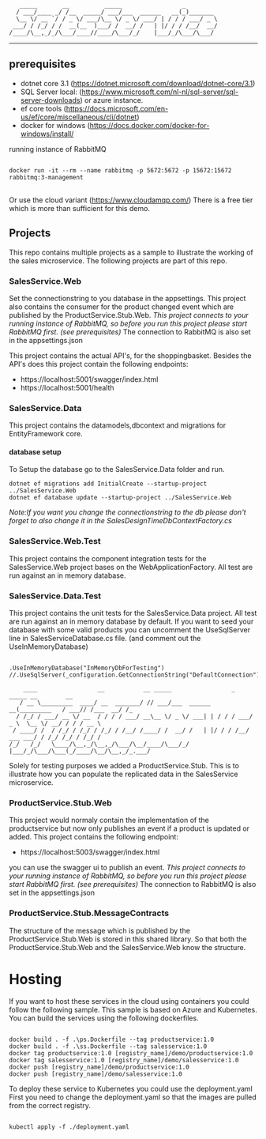        _____       __          _____                 _         
      / ___/____ _/ /__  _____/ ___/___  ______   __(_)_______ 
      \__ \/ __ `/ / _ \/ ___/\__ \/ _ \/ ___/ | / / / ___/ _ \
     ___/ / /_/ / /  __(__  )___/ /  __/ /   | |/ / / /__/  __/
    /____/\__,_/_/\___/____//____/\___/_/    |___/_/\___/\___/ 
                                                           
---------------------------------------------
## prerequisites 
- dotnet core 3.1 (https://dotnet.microsoft.com/download/dotnet-core/3.1)
- SQL Server local: (https://www.microsoft.com/nl-nl/sql-server/sql-server-downloads) or azure instance.
- ef core tools (https://docs.microsoft.com/en-us/ef/core/miscellaneous/cli/dotnet)
- docker for windows (https://docs.docker.com/docker-for-windows/install/

running instance of RabbitMQ
<pre>
<code>
docker run -it --rm --name rabbitmq -p 5672:5672 -p 15672:15672 rabbitmq:3-management
</code>
</pre>
Or use the cloud variant (https://www.cloudamqp.com/) There is a free tier which is more than sufficient for this demo.

## Projects
This repo contains multiple projects as a sample to illustrate the working of the sales microservice. The following projects are part of this repo.
### SalesService.Web
Set the connectionstring to you database in the appsettings.
This project also contains the consumer for the product changed event which are published by the ProductService.Stub.Web. *This project connects to your running instance of RabbitMQ, so before you run this project please start RabbitMQ first. (see prerequisites)*
The connection to RabbitMQ is also set in the appsettings.json

This project contains the actual API's, for the shoppingbasket. Besides the API's does this project contain the following endpoints:
- https://localhost:5001/swagger/index.html
- https://localhost:5001/health

### SalesService.Data
This project contains the datamodels,dbcontext and migrations for EntityFramework core. 
#### database setup
To Setup the database go to the SalesService.Data folder and run.
<pre><code>dotnet ef migrations add InitialCreate --startup-project ../SalesService.Web
dotnet ef database update --startup-project ../SalesService.Web
</code></pre>
*Note:If you want you change the connectionstring to the db please don't forget to also change it in the SalesDesignTimeDbContextFactory.cs*

### SalesService.Web.Test
This project contains the component integration tests for the SalesService.Web project bases on the WebApplicationFactory. All test are run against an in memory database.

### SalesService.Data.Test
This project contains the unit tests for the SalesService.Data project. All test are run against an in memory database by default. If you want to seed your database with some valid products you can uncomment the UseSqlServer line in SalesServiceDatabase.cs file. (and comment out the UseInMemoryDatabase)
<pre><code>
.UseInMemoryDatabase("InMemoryDbForTesting")
//.UseSqlServer(_configuration.GetConnectionString("DefaultConnection"))
</code></pre>

        ____                 __           __ _____                 _            _____ __        __  
       / __ \_________  ____/ __  _______/ // ___/___  ______   __(_________   / ___// /___  __/ /_ 
      / /_/ / ___/ __ \/ __  / / / / ___/ __\__ \/ _ \/ ___| | / / / ___/ _ \  \__ \/ __/ / / / __ \
     / ____/ /  / /_/ / /_/ / /_/ / /__/ /____/ /  __/ /   | |/ / / /__/  ___ ___/ / /_/ /_/ / /_/ /
    /_/   /_/   \____/\__,_/\__,_/\___/\__/____/\___/_/    |___/_/\___/\___(_/____/\__/\__,_/_.___/ 
                                                                                                
                                                        
Solely for testing purposes we added a ProductService.Stub. This is to illustrate how you can populate the replicated data in the SalesService microservice. 
### ProductService.Stub.Web
This project would normaly contain the implementation of the productservice but now only publishes an event if a product is updated or added. This project contains the following endpoint:
- https://localhost:5003/swagger/index.html

you can use the swagger ui to publish an event. *This project connects to your running instance of RabbitMQ, so before you run this project please start RabbitMQ first. (see prerequisites)*
The connection to RabbitMQ is also set in the appsettings.json

### ProductService.Stub.MessageContracts
The structure of the message which is published by the ProductService.Stub.Web is stored in this shared library. So that both the ProductService.Stub.Web and the SalesService.Web know the structure.

# Hosting
If you want to host these services in the cloud using containers you could follow the following sample.
This sample is based on Azure and Kubernetes.
You can build the services using the following dockerfiles.
<pre><code>
docker build . -f .\ps.Dockerfile --tag productservice:1.0
docker build . -f .\ss.Dockerfile --tag salesservice:1.0
docker tag productservice:1.0 [registry_name]/demo/productservice:1.0
docker tag salesservice:1.0 [registry_name]/demo/salesservice:1.0
docker push [registry_name]/demo/productservice:1.0
docker push [registry_name]/demo/salesservice:1.0
</code></pre>

To deploy these service to Kubernetes you could use the deployment.yaml
First you need to change the deployment.yaml so that the images are pulled from the correct registry.
<pre><code>
kubectl apply -f ./deployment.yaml
</code></pre>





